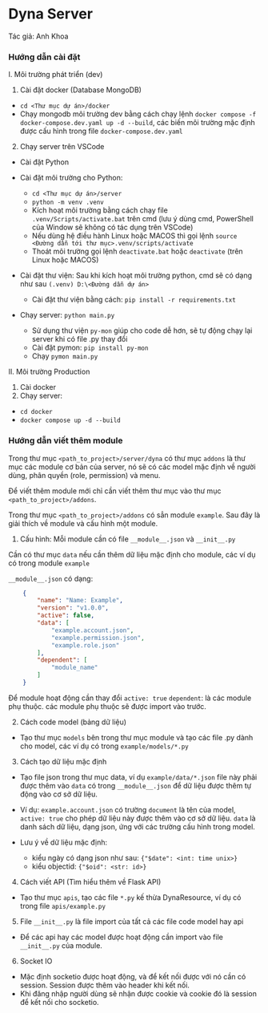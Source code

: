 # Dyna Server
Tác giả: Anh Khoa

### Hướng dẫn cài đặt

I. Môi trường phát triển (dev)

1. Cài đặt docker (Database MongoDB)
- `cd <Thư mục dự án>/docker`
- Chạy mongodb môi trường dev bằng cách chạy lệnh `docker compose -f docker-compose.dev.yaml up -d --build`, các biến môi trường mặc định được cấu hình trong file `docker-compose.dev.yaml`

2. Chạy server trên VSCode
- Cài đặt Python
- Cài đặt môi trường cho Python:
    - `cd <Thư mục dự án>/server`
    - `python -m venv .venv`
    - Kích hoạt môi trường bằng cách chạy file `.venv/Scripts/activate.bat` trên cmd (lưu ý dùng cmd, PowerShell của Window sẽ không có tác dụng trên VSCode)
    - Nếu dùng hệ điều hành Linux hoặc MACOS thì gọi lệnh `source <Đường dẫn tới thư mục>.venv/scripts/activate`
    - Thoát môi trường gọi lệnh `deactivate.bat` hoặc `deactivate` (trên Linux hoặc MACOS)

- Cài đặt thư viện: Sau khi kích hoạt môi trường python, cmd sẽ có dạng như sau `(.venv) D:\<Đường dẫn dự án>`
    - Cài đặt thư viện bằng cách: `pip install -r requirements.txt`

- Chạy server: `python main.py`
    - Sử dụng thư viện `py-mon` giúp cho code dễ hơn, sẽ tự động chạy lại server khi có file .py thay đổi
    - Cài đặt pymon: `pip install py-mon`
    - Chạy `pymon main.py`

II. Môi trường Production

1. Cài docker
2. Chạy server:
- `cd docker`
- `docker compose up -d --build`

### Hướng dẫn viết thêm module

Trong thư mục `<path_to_project>/server/dyna` có thư mục `addons` là thư mục các module cơ bản của server, nó sẽ có các model mặc định về người dùng, phân quyền (role, permission) và menu.

Để viết thêm module mới chỉ cần viết thêm thư mục vào thư mục `<path_to_project>/addons`.

Trong thư mục `<path_to_project>/addons` có sẳn module `example`. Sau đây là giải thích về module và cấu hình một module.

1. Cấu hình:
Mỗi module cần có file `__module__.json` và `__init__.py`

Cần có thư mục `data` nếu cần thêm dữ liệu mặc định cho module, các ví dụ có trong module `example`

`__module__.json` có dạng:
``` json
    {
        "name": "Name: Example",
        "version": "v1.0.0",
        "active": false,
        "data": [
            "example.account.json",
            "example.permission.json",
            "example.role.json"
        ],
        "dependent": [
            "module_name"
        ]
    }
```
Để module hoạt động cần thay đổi `active: true`
`dependent`: là các module phụ thuộc. các module phụ thuộc sẽ được import vào trước.

2. Cách code model (bảng dữ liệu)
- Tạo thư mục `models` bên trong thư mục module và tạo các file .py dành cho model, các ví dụ có trong `example/models/*.py`

3. Cách tạo dữ liệu mặc định
- Tạo file json trong thư mục data, ví dụ `example/data/*.json` file này phải được thêm vào `data` có trong `__module__.json` để dữ liệu được thêm tự động vào cơ sở dữ liệu.

- Ví dụ: `example.account.json` có trường `document` là tên của model, `active: true` cho phép dữ liệu này được thêm vào cơ sở dữ liệu. `data` là danh sách dữ liệu, dạng json, ứng với các trường cấu hình trong model.

- Lưu ý về dữ liệu mặc định:
    - kiểu ngày có dạng json như sau: `{"$date": <int: time unix>}`
    - kiểu objectid: `{"$oid": <str: id>}`

4. Cách viết API (Tìm hiểu thêm về Flask API)
- Tạo thư mục `apis`, tạo các file `*.py` kế thừa DynaResource, ví dụ có trong file `apis/example.py`

5. File `__init__.py` là file import của tất cả các file code model hay api
- Để các api hay các model được hoạt động cần import vào file `__init__.py` của module.

6. Socket IO
- Mặc định socketio được hoạt động, và để kết nối được với nó cần có session. Session được thêm vào header khi kết nối.
- Khi đăng nhập người dùng sẽ nhận được cookie và cookie đó là session để kết nối cho socketio.